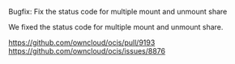 Bugfix: Fix the status code for multiple mount and unmount share

We fixed the status code for multiple mount and unmount share.

https://github.com/owncloud/ocis/pull/9193
https://github.com/owncloud/ocis/issues/8876
